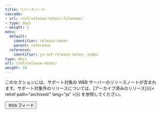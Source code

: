 ```yaml
---
title: リリースノート
cascade:
- url: /ref/release-notes/:filename/
- type: docs
- weight: 1
menu:
  default:
    identifier: release-notes
    parent: reference
  reference:
    identifier: ja-ref-release-notes-_index
type: docs
url: /ref/release-notes/
weight: 10
---
```


このセクションには、サポート対象の W&B サーバーのリリースノートが含まれます。サポート対象外のリリースについては、[アーカイブ済みのリリース]({{< relref path="archived/" lang="ja" >}}) を参照してください。

<a href="/ref/release-notes/index.xml"><button class="btn btn-primary mb-4 feedback--answer"><i class="fa-sharp fa-regular fa-square-rss" alt="RSS アイコン"></i>&nbsp;RSS フィード</button></a>